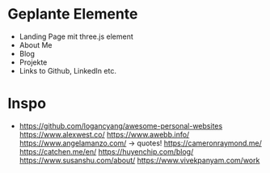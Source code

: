 # Geplante Elemente
- Landing Page mit three.js element
- About Me
- Blog
- Projekte
- Links to Github, LinkedIn etc.

# Inspo
- https://github.com/logancyang/awesome-personal-websites
https://www.alexwest.co/
https://www.awebb.info/
https://www.angelamanzo.com/ -> quotes!
https://cameronraymond.me/
https://catchen.me/en/
https://huyenchip.com/blog/
https://www.susanshu.com/about/
https://www.vivekpanyam.com/work
